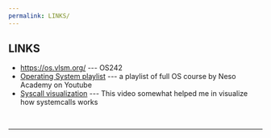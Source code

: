 ```yaml
---
permalink: LINKS/
---
```

## LINKS
* <https://os.vlsm.org/> --- OS242
* [Operating System playlist](https://www.youtube.com/watch?v=vBURTt97EkA&list=PLBlnK6fEyqRiVhbXDGLXDk_OQAeuVcp2O) --- a playlist of full OS course by Neso Academy on Youtube
* [Syscall visualization](https://youtu.be/lhToWeuWWfw?si=wdV9WIUVKGPAkci9) --- This video somewhat helped me in visualize how systemcalls works


<br>
<hr>
